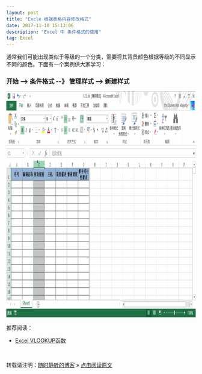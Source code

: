 ```yaml
---
layout: post
title: "Excle 根据表格内容修改格式"
date: 2017-11-10 15:13:06 
description: "Excel 中 条件格式的使用"
tag: Excel
---
```


通常我们可能出现类似于等级的一个分类，需要将其背景颜色根据等级的不同显示不同的颜色。下面有一个案例供大家学习：

### 开始 --> 条件格式 --》 管理样式 --> 新建样式 
<img src="/images/posts/Excle/ConditionFormat.gif" height="600" width="900">


推荐阅读：

- [Excel VLOOKUP函数](http://ssjt21.github.io/2017/11/Excelvlookup/)



<br>

转载请注明：[随时静听的博客](http://ssjt21.github.io) » [点击阅读原文](http://ssjt21.github.io/2017/11/Excel_ConditionFormat/)